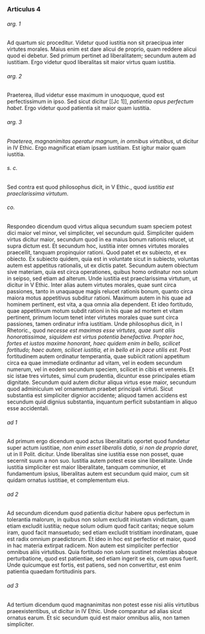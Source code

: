 ### Articulus 4

###### arg. 1
Ad quartum sic proceditur. Videtur quod iustitia non sit praecipua inter virtutes morales. Maius enim est dare alicui de proprio, quam reddere alicui quod ei debetur. Sed primum pertinet ad liberalitatem; secundum autem ad iustitiam. Ergo videtur quod liberalitas sit maior virtus quam iustitia.

###### arg. 2
Praeterea, illud videtur esse maximum in unoquoque, quod est perfectissimum in ipso. Sed sicut dicitur [[Jc 1]], *patientia opus perfectum habet*. Ergo videtur quod patientia sit maior quam iustitia.

###### arg. 3
*Praeterea, magnanimitas operatur magnum, in omnibus virtutibus*, ut dicitur in IV Ethic. Ergo magnificat etiam ipsam iustitiam. Est igitur maior quam iustitia.

###### s. c.
Sed contra est quod philosophus dicit, in V Ethic., quod *iustitia est praeclarissima virtutum*.

###### co.
Respondeo dicendum quod virtus aliqua secundum suam speciem potest dici maior vel minor, vel simpliciter, vel secundum quid. Simpliciter quidem virtus dicitur maior, secundum quod in ea maius bonum rationis relucet, ut supra dictum est. Et secundum hoc, iustitia inter omnes virtutes morales praecellit, tanquam propinquior rationi. Quod patet et ex subiecto, et ex obiecto. Ex subiecto quidem, quia est in voluntate sicut in subiecto, voluntas autem est appetitus rationalis, ut ex dictis patet. Secundum autem obiectum sive materiam, quia est circa operationes, quibus homo ordinatur non solum in seipso, sed etiam ad alterum. Unde iustitia est praeclarissima virtutum, ut dicitur in V Ethic. Inter alias autem virtutes morales, quae sunt circa passiones, tanto in unaquaque magis relucet rationis bonum, quanto circa maiora motus appetitivus subditur rationi. Maximum autem in his quae ad hominem pertinent, est vita, a qua omnia alia dependent. Et ideo fortitudo, quae appetitivum motum subdit rationi in his quae ad mortem et vitam pertinent, primum locum tenet inter virtutes morales quae sunt circa passiones, tamen ordinatur infra iustitiam. Unde philosophus dicit, in I Rhetoric., quod *necesse est maximas esse virtutes, quae sunt aliis honoratissimae, siquidem est virtus potentia benefactiva. Propter hoc, fortes et iustos maxime honorant, haec quidem enim in bello, scilicet fortitudo; haec autem, scilicet iustitia, et in bello et in pace utilis est*. Post fortitudinem autem ordinatur temperantia, quae subiicit rationi appetitum circa ea quae immediate ordinantur ad vitam, vel in eodem secundum numerum, vel in eodem secundum speciem, scilicet in cibis et venereis. Et sic istae tres virtutes, simul cum prudentia, dicuntur esse principales etiam dignitate. Secundum quid autem dicitur aliqua virtus esse maior, secundum quod adminiculum vel ornamentum praebet principali virtuti. Sicut substantia est simpliciter dignior accidente; aliquod tamen accidens est secundum quid dignius substantia, inquantum perficit substantiam in aliquo esse accidentali.

###### ad 1
Ad primum ergo dicendum quod actus liberalitatis oportet quod fundetur super actum iustitiae, *non enim esset liberalis datio, si non de proprio daret*, ut in II Polit. dicitur. Unde liberalitas sine iustitia esse non posset, quae secernit suum a non suo. Iustitia autem potest esse sine liberalitate. Unde iustitia simpliciter est maior liberalitate, tanquam communior, et fundamentum ipsius, liberalitas autem est secundum quid maior, cum sit quidam ornatus iustitiae, et complementum eius.

###### ad 2
Ad secundum dicendum quod patientia dicitur habere opus perfectum in tolerantia malorum, in quibus non solum excludit iniustam vindictam, quam etiam excludit iustitia; neque solum odium quod facit caritas; neque solum iram, quod facit mansuetudo; sed etiam excludit tristitiam inordinatam, quae est radix omnium praedictorum. Et ideo in hoc est perfectior et maior, quod in hac materia extirpat radicem. Non autem est simpliciter perfectior omnibus aliis virtutibus. Quia fortitudo non solum sustinet molestias absque perturbatione, quod est patientiae, sed etiam ingerit se eis, cum opus fuerit. Unde quicumque est fortis, est patiens, sed non convertitur, est enim patientia quaedam fortitudinis pars.

###### ad 3
Ad tertium dicendum quod magnanimitas non potest esse nisi aliis virtutibus praeexistentibus, ut dicitur in IV Ethic. Unde comparatur ad alias sicut ornatus earum. Et sic secundum quid est maior omnibus aliis, non tamen simpliciter.

